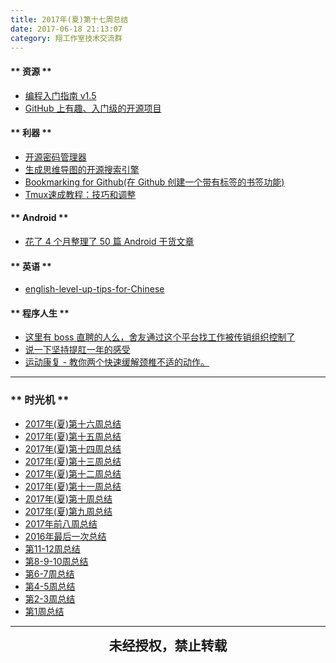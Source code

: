 ```yaml
---
title: 2017年(夏)第十七周总结
date: 2017-06-18 21:13:07
category: 翔工作室技术交流群
---
```

#### ** 资源 **
- [编程入门指南 v1.5](https://zhuanlan.zhihu.com/p/19959253?utm_source=com.tencent.tim&utm_medium=social)
- [GitHub 上有趣、入门级的开源项目](https://hellogithub.com/)

#### ** 利器 **
- [开源密码管理器](http://www.appinn.com/buttercup/)
- [生成思维导图的开源搜索引擎](https://zhuanlan.zhihu.com/p/27392714?utm_source=com.tencent.tim&utm_medium=social)
- [Bookmarking for Github(在 Github 创建一个带有标签的书签功能)](http://www.yilan.io/article/5919c7a58277fd18414a2853)
- [Tmux速成教程：技巧和调整](http://blog.jobbole.com/87584/)

#### ** Android **
- [花了 4 个月整理了 50 篇 Android 干货文章](https://juejin.im/entry/5940e4e1da2f600067488fa5)

#### ** 英语 **
- [english-level-up-tips-for-Chinese](https://github.com/byoungd/english-level-up-tips-for-Chinese/blob/master/part-2/x-misc.md)

#### ** 程序人生 **
- [这里有 boss 直聘的人么，舍友通过这个平台找工作被传销组织控制了](https://www.v2ex.com/t/367912)
- [说一下坚持提肛一年的感受](https://www.v2ex.com/t/368080)
- [运动康复 - 教你两个快速缓解颈椎不适的动作。](https://zhuanlan.zhihu.com/p/27411530?utm_source=com.tencent.tim&utm_medium=social)


*************************

### ** 时光机 **

- [2017年(夏)第十六周总结](http://blog.flyingstudio.online/2017/06/11/the-sixteenth-week-summary-in-the-summer-of-2017/)
- [2017年(夏)第十五周总结](http://blog.flyingstudio.online/2017/06/04/the-fifteenth-week-summary-in-the-summer-of-2017/)
- [2017年(夏)第十四周总结](http://blog.flyingstudio.online/2017/05/27/the-fourteenth-week-summary-in-the-summer-of-2017/)
- [2017年(夏)第十三周总结](http://blog.flyingstudio.online/2017/05/21/the-thirteenth-week-summary-in-the-summer-of-2017/)
- [2017年(夏)第十二周总结](http://blog.flyingstudio.online/2017/05/14/the-twelfth-week-summary-in-the-summer-of-2017/)
- [2017年(夏)第十一周总结](http://blog.flyingstudio.online/2017/05/07/the-eleventh-week-summary-in-the-summer-of-2017/)
- [2017年(夏)第十周总结](http://blog.flyingstudio.online/2017/04/30/the-tenth-week-summary-in-the-summer-of-2017/)
- [2017年(夏)第九周总结](http://blog.flyingstudio.online/2017/04/23/the-ninth-week-summary-in-the-summer-of-2017/)
- [2017年前八周总结](http://blog.flyingstudio.online/2017/04/16/the-eightWeeks-summarize-in-2017/)
- [2016年最后一次总结](http://blog.flyingstudio.online/2017/01/12/2016-final/)
- [第11-12周总结](http://blog.flyingstudio.online/2016/12/16/11-12-summary/)
- [第8-9-10周总结](http://blog.flyingstudio.online/2016/12/16/8-9-10-summary/)
- [第6-7周总结](http://blog.flyingstudio.online/2016/11/14/6-7-summary/)
- [第4-5周总结](http://blog.flyingstudio.online/2016/10/31/4-5-summary/)
- [第2-3周总结](http://blog.flyingstudio.online/2016/10/15/2-3-summary/)
- [第1周总结](http://blog.flyingstudio.online/2016/09/30/1st_summary/)



*************************

<p style="margin-top: 0.4em; text-align: center">
<b style="font-size: 1.5em;font-weight: 600;">未经授权，禁止转载</b>
 </p>

